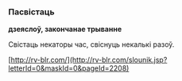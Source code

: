 ### Пасвістаць
**дзеяслоў, закончанае трыванне**

Свістаць некаторы час, свіснуць некалькі разоў.

<a rel="author">[http://rv-blr.com/](http://rv-blr.com/slounik.jsp?letterId=0&maskId=0&pageId=2208)</a>

